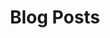 ---
layout: "redirect"
redirect: "/docs/content-space/blogPosts/blogPosts.html"
title: "Blog Posts"
mainPage: false
order: 2
---